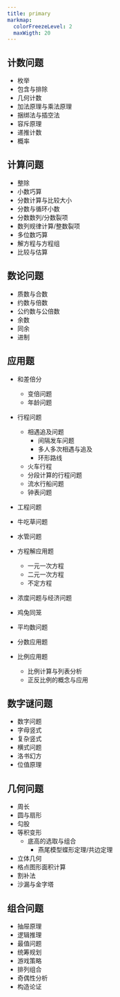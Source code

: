 ```yaml
---
title: primary
markmap:
  colorFreezeLevel: 2
  maxWigth: 20
---
```


## 计数问题
- 枚举
- 包含与排除
- 几何计数
- 加法原理与乘法原理
- 捆绑法与插空法
- 容斥原理
- 递推计数
- 概率

## 计算问题
- 整除
- 小数巧算
- 分数计算与比较大小
- 分数与循环小数
- 分数数列/分数裂项
- 数列规律计算/整数裂项
- 多位数巧算
- 解方程与方程组
- 比较与估算


## 数论问题
- 质数与合数
- 约数与倍数
- 公约数与公倍数
- 余数
- 同余
- 进制

## 应用题
- 和差倍分
  - 变倍问题
  - 年龄问题

- 行程问题
  - 相遇追及问题
    - 间隔发车问题
    - 多人多次相遇与追及
    - 环形路线
  - 火车行程
  - 分段计算的行程问题
  - 流水行船问题
  - 钟表问题

- 工程问题
- 牛吃草问题
- 水管问题
- 方程解应用题
  - 一元一次方程
  - 二元一次方程
  - 不定方程
- 浓度问题与经济问题
- 鸡兔同笼
- 平均数问题
- 分数应用题
- 比例应用题
  - 比例计算与列表分析
  - 正反比例的概念与应用


## 数字谜问题
- 数字问题
- 字母竖式
- 复杂竖式
- 横式问题
- 洛书幻方
- 位值原理

## 几何问题
- 周长
- 圆与扇形
- 勾股
- 等积变形
  - 底高的选取与组合
    - 燕尾模型蝶形定理/共边定理
- 立体几何
- 格点图形面积计算
- 割补法
- 沙漏与金字塔

## 组合问题
- 抽屉原理
- 逻辑推理
- 最值问题
- 统筹规划
- 游戏策略
- 排列组合
- 奇偶性分析
- 构造论证







